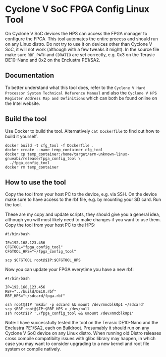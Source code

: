 # Cyclone V SoC FPGA Config Linux Tool

On Cyclone V SoC devices the HPS can access the FPGA manager to configure the 
FPGA. This tool automates the entire process and should run on any Linux 
distro. Do not try to use it on devices other than Cyclone V SoC, it will not 
work (although with a few tweaks it might). In the source file make sure 
`RBF_PATH` and `CDRATIO` are set correctly, e.g. 0x3 on the Terasic DE10-Nano 
and 0x2 on the Enclustra PE1/SA2.

## Documentation

To better understand what this tool does, refer to the 
`Cyclone V Hard Processor System Technical Reference Manual` and also the 
`Cyclone V HPS Register Address Map and Definitions` which can both be found 
online on the Intel website.

## Build the tool

Use Docker to build the tool. Alternatively `cat Dockerfile` to find out how 
to build it yourself.

```
docker build -t cfg_tool -f Dockerfile .
docker create --name temp_container cfg_tool
docker cp temp_container:/home/target/arm-unknown-linux-gnueabi/release/fpga_config_tool \  
  ./fpga_config_tool
docker rm temp_container
```

## How to use the tool

Copy the tool from your host PC to the device, e.g. via SSH. On the device 
make sure to have access to the rbf file, e.g. by mounting your SD card. 
Run the tool.

These are my copy and update scripts, they should give you a general idea, 
although you will most likely need to make changes if you want to use them. 
Copy the tool from your host PC to the HPS:

```
#!/bin/bash

IP=192.168.123.456
CFGTOOL="fpga_config_tool"
CFGTOOL_HPS="~/fpga_config_tool"

scp $CFGTOOL root@$IP:$CFGTOOL_HPS
```

Now you can update your FPGA everytime you have a new rbf:

```
#!/bin/bash

IP=192.168.123.456
RBF="../build/DE10.rbf"
RBF_HPS="~/sdcard/fpga.rbf"

ssh root@$IP 'mkdir -p sdcard && mount /dev/mmcblk0p1 ~/sdcard'
scp $RBF root@$IP:$RBF_HPS > /dev/null
ssh root@$IP './fpga_config_tool && umount /dev/mmcblk0p1'
```

Note: I have successfully tested the tool on the Terasic DE10-Nano and the 
Enclustra PE1/SA2, each on Buildroot. Presumably it should run on any 
Cyclone V SoC device on any Linux distro. When running old Distro releases 
cross compile compatibilty issues with glibc library may happen, in which 
case you may want to consider upgrading to a new kernel and root file system 
or compile natively.
